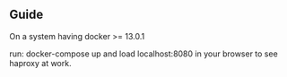 Guide
-----------------
On a system having docker >= 13.0.1

run:
docker-compose up and load localhost:8080 in your browser to see haproxy at work.

